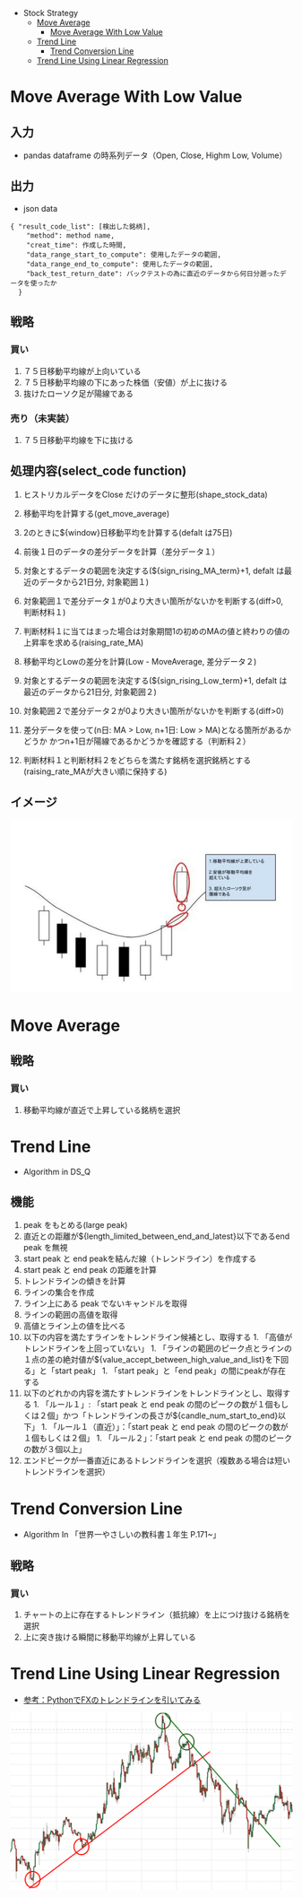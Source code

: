 <!-- TOC -->
- Stock Strategy
  - [Move Average](#move-average)
    - [Move Average With Low Value](#move-average-with-low-value)
  - [Trend Line](#trend-line)
    - [Trend Conversion Line](#trend-conversion-line)
  - [Trend Line Using Linear Regression](#trend-line-using-linear-regression)
<!-- TOC -->

<!-- move average with low value -->

# Move Average With Low Value
## 入力
- pandas dataframe の時系列データ（Open, Close, Highm Low, Volume）

## 出力
- json data
```
{ "result_code_list": [検出した銘柄],
    "method": method name,
    "creat_time": 作成した時間,
    "data_range_start_to_compute": 使用したデータの範囲,
    "data_range_end_to_compute": 使用したデータの範囲,
    "back_test_return_date": バックテストの為に直近のデータから何日分遡ったデータを使ったか
  }
```

## 戦略
### 買い
1. ７５日移動平均線が上向いている
1. ７５日移動平均線の下にあった株価（安値）が上に抜ける
1. 抜けたローソク足が陽線である

### 売り（未実装）
1. ７５日移動平均線を下に抜ける

## 処理内容(select_code function)
1. ヒストリカルデータをClose だけのデータに整形(shape_stock_data)

1. 移動平均を計算する(get_move_average)
1. 2のときに${window}日移動平均を計算する(defalt は75日)
1. 前後１日のデータの差分データを計算（差分データ１）
1. 対象とするデータの範囲を決定する(${sign_rising_MA_term}+1, defalt は最近のデータから21日分, 対象範囲１)
1. 対象範囲１で差分データ１が0より大きい箇所がないかを判断する(diff>0, 判断材料１)
1. 判断材料１に当てはまった場合は対象期間1の初めのMAの値と終わりの値の上昇率を求める(raising_rate_MA)

1. 移動平均とLowの差分を計算(Low - MoveAverage, 差分データ２)
1. 対象とするデータの範囲を決定する(${sign_rising_Low_term}+1, defalt は最近のデータから21日分, 対象範囲２)
1. 対象範囲２で差分データ２が0より大きい箇所がないかを判断する(diff>0)
1. 差分データを使って(n日: MA > Low, n+1日: Low > MA)となる箇所があるかどうか
かつn+1日が陽線であるかどうかを確認する（判断料２）
1. 判断材料１と判断材料２をどちらを満たす銘柄を選択銘柄とする
(raising_rate_MAが大きい順に保持する)

## イメージ
![move_average_with_low_value](./images/move_average_with_low_value.jpg)

<!-- move average with low value -->

<!-- move average -->

# Move Average
## 戦略
### 買い
1. 移動平均線が直近で上昇している銘柄を選択

<!-- move average -->

<!-- trend line -->

# Trend Line
- Algorithm in DS_Q

## 機能
1. peak をもとめる(large peak)
1. 直近との距離が${length_limited_between_end_and_latest}以下であるend peak を無視
1. start peak と end peakを結んだ線（トレンドライン）を作成する
  1. start peak と end peak の距離を計算
  1. トレンドラインの傾きを計算
  1. ラインの集合を作成
  1. ライン上にある peak でないキャンドルを取得
  1. ラインの範囲の高値を取得
  1. 高値とライン上の値を比べる
  1. 以下の内容を満たすラインをトレンドライン候補とし、取得する
    1. 「高値がトレンドラインを上回っていない」
    1. 「ラインの範囲のピーク点とラインの１点の差の絶対値が${value_accept_between_high_value_and_list}を下回る」と「start peak」
    1. 「start peak」と「end peak」の間にpeakが存在する
  1. 以下のどれかの内容を満たすトレンドラインをトレンドラインとし、取得する
    1. 「ルール１」: 「start peak と end peak の間のピークの数が１個もしくは２個」かつ「トレンドラインの長さが${candle_num_start_to_end}以下」
    1. 「ルール１（直近）」：「start peak と end peak の間のピークの数が１個もしくは２個」
    1. 「ルール２」：「start peak と end peak の間のピークの数が３個以上」
1. エンドピークが一番直近にあるトレンドラインを選択（複数ある場合は短いトレンドラインを選択）

<!-- trend line -->

<!-- trend conversion line -->

# Trend Conversion Line
- Algorithm In 「世界一やさしいの教科書１年生 P.171~」

## 戦略
### 買い
1. チャートの上に存在するトレンドライン（抵抗線）を上につけ抜ける銘柄を選択
1. 上に突き抜ける瞬間に移動平均線が上昇している

<!-- trend conversion line -->

<!-- trend line using linear regression -->

# Trend Line Using Linear Regression
- [参考：PythonでFXのトレンドラインを引いてみる](http://www.algo-fx-blog.com/python-fx-trend-line/)

![trend_line_using_linear_regression](./images/trend_line_using_linear_regression.png)

<!-- trend line using linear regression -->
